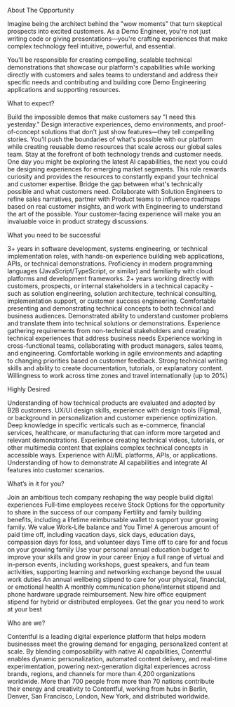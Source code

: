 About The Opportunity

Imagine being the architect behind the "wow moments" that turn skeptical prospects into excited customers. As a Demo Engineer, you're not just writing code or giving presentations—you're crafting experiences that make complex technology feel intuitive, powerful, and essential.

You'll be responsible for creating compelling, scalable technical demonstrations that showcase our platform's capabilities while working directly with customers and sales teams to understand and address their specific needs and contributing and building core Demo Engineering applications and supporting resources.

What to expect?

Build the impossible demos that make customers say "I need this yesterday." Design interactive experiences, demo environments, and proof-of-concept solutions that don't just show features—they tell compelling stories. You'll push the boundaries of what's possible with our platform while creating reusable demo resources that scale across our global sales team.
Stay at the forefront of both technology trends and customer needs. One day you might be exploring the latest AI capabilities, the next you could be designing experiences for emerging market segments. This role rewards curiosity and provides the resources to constantly expand your technical and customer expertise.
Bridge the gap between what's technically possible and what customers need. Collaborate with Solution Engineers to refine sales narratives, partner with Product teams to influence roadmaps based on real customer insights, and work with Engineering to understand the art of the possible. Your customer-facing experience will make you an invaluable voice in product strategy discussions.

What you need to be successful

3+ years in software development, systems engineering, or technical implementation roles, with hands-on experience building web applications, APIs, or technical demonstrations. Proficiency in modern programming languages (JavaScript/TypeScript, or similar) and familiarity with cloud platforms and development frameworks.
2+ years working directly with customers, prospects, or internal stakeholders in a technical capacity - such as solution engineering, solution architecture, technical consulting, implementation support, or customer success engineering. Comfortable presenting and demonstrating technical concepts to both technical and business audiences.
Demonstrated ability to understand customer problems and translate them into technical solutions or demonstrations. Experience gathering requirements from non-technical stakeholders and creating technical experiences that address business needs
Experience working in cross-functional teams, collaborating with product managers, sales teams, and engineering. Comfortable working in agile environments and adapting to changing priorities based on customer feedback.
Strong technical writing skills and ability to create documentation, tutorials, or explanatory content.
Willingness to work across time zones and travel internationally (up to 20%)

Highly Desired

Understanding of how technical products are evaluated and adopted by B2B customers.
UX/UI design skills, experience with design tools (Figma), or background in personalization and customer experience optimization.
Deep knowledge in specific verticals such as e-commerce, financial services, healthcare, or manufacturing that can inform more targeted and relevant demonstrations.
 Experience creating technical videos, tutorials, or other multimedia content that explains complex technical concepts in accessible ways.
Experience with AI/ML platforms, APIs, or applications. Understanding of how to demonstrate AI capabilities and integrate AI features into customer scenarios.

What’s in it for you?

Join an ambitious tech company reshaping the way people build digital experiences
Full-time employees receive Stock Options for the opportunity to share in the success of our company
Fertility and family building benefits, including a lifetime reimbursable wallet to support your growing family.
We value Work-Life balance and You Time! A generous amount of paid time off, including vacation days, sick days, education days, compassion days for loss, and volunteer days
Time off to care for and focus on your growing family 
Use your personal annual education budget to improve your skills and grow in your career
Enjoy a full range of virtual and in-person events, including workshops, guest speakers, and fun team activities, supporting learning and networking exchange beyond the usual work duties 
An annual wellbeing stipend to care for your physical, financial, or emotional health
A monthly communication phone/internet stipend and phone hardware upgrade reimbursement.
New hire office equipment stipend for hybrid or distributed employees. Get the gear you need to work at your best

Who are we?

Contentful is a leading digital experience platform that helps modern businesses meet the growing demand for engaging, personalized content at scale. By blending composability with native AI capabilities, Contentful enables dynamic personalization, automated content delivery, and real-time experimentation, powering next-generation digital experiences across brands, regions, and channels for more than 4,200 organizations worldwide. More than 700 people from more than 70 nations contribute their energy and creativity to Contentful, working from hubs in Berlin, Denver, San Francisco, London, New York, and distributed worldwide.